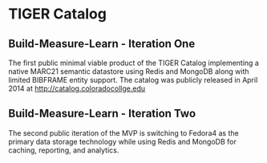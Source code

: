 # TIGER Catalog

## Build-Measure-Learn - Iteration One
The first public minimal viable product of the TIGER Catalog implementing a native MARC21 semantic datastore using Redis and MongoDB along with limited BIBFRAME entity support. The catalog was publicly released in April 2014 at <http://catalog.coloradocollge.edu>

## Build-Measure-Learn - Iteration Two
The second public iteration of the MVP is switching to Fedora4 as the primary data storage technology while using Redis and MongoDB for caching, reporting, and analytics.
